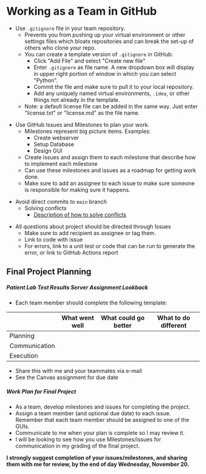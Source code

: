 # Working as a Team in GitHub

<!---
+ Introduce Teams

* Identify one team member as the first to join the assignment.  Upon visiting
the GitHub Classroom site, this team member will need to create a new team
using the given team name.  This action will create a new team repository.      
* Other team members can now visit the GitHub Classroom site, and join the
already existing team.
--->

* Use `.gitignore` file in your team repository.
  + Prevents you from pushing up your virtual environment or other settings 
    files which bloats 
    repositories and can break the set-up of others who clone your repo.
  + You can create a template version of `.gitignore` in GitHub:
    - Click "Add File" and select "Create new file"
    - Enter `.gitignore` as file name.  A new dropdown box will display in
      upper right portion of window in which you can select "Python".
    - Commit the file and make sure to pull it to your local repository.
    - Add any uniquely named virtual environments, `.idea`, or other things
      not already in the template.
  + Note: a default license file can be added in the same way.  Just enter
    "license.txt" or "license.md" as the file name.
      
+ Use GitHub Issues and Milestones to plan your work.
  + Milestones represent big picture items.  Examples:  
    + Create webserver
    + Setup Database
    + Design GUI
  + Create issues and assign them to each milestone that describe how to 
    implement each milestone
  + Can use these milestones and issues as a roadmap for getting work done.
  + Make sure to add an assignee to each issue to make sure someone is
    responsible for making sure it happens.
    
* Avoid direct commits to `main` branch
  + Solving conflicts
    - [Description of how to solve conflicts](../Resources/Git/MergeConflicts.md)
  
+ All questions about project should be directed through Issues
  + Make sure to add recipient as assignee or tag them.
  + Link to code with issue
  + For errors, link to a unit test or code that can be run to generate the
    error, or link to GitHub Actions report
  
## Final Project Planning
##### Patient Lab Test Results Server Assignment Lookback
* Each team member should complete the following template:

|               | What went well | What could go better | What to do different |
|---------------|----------------|----------------------|----------------------|
| Planning      |                |                      |                      |
| Communication |                |                      |                      |
| Execution     |                |                      |                      |
* Share this with me and your teammates via e-mail
* See the Canvas assignment for due date
  
##### Work Plan for Final Project
* As a team, develop milestones and issues for completing the project.
* Assign a team member (and optional due date) to each issue.  Remember that
  each team member should be assigned to one of the GUIs.
* Communicate to me when your plan is complete so I may review it. 
* I will be looking to see how you use Milestones/Issues for communication
in my grading of the final project.
    
__I strongly suggest completion of your issues/milestones, and 
sharing them with me for review, by the end of day Wednesday, November 20.__  
